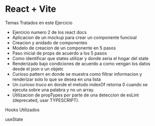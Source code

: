 # React + Vite

Temas Tratados en este Ejercicio

- Ejercicio numero 2 de los react docs
- Aplicacion de un mockup para crear un componente funcioal
- Creacion y anidado de componentes
- Modelo de creacion de un componente en 5 pasos
- Paso inicial de props de acuerdo a los 5 pasos
- Como identificar que states utilizar y donde seria el hogar del state
- Renderizado bajo condiciones de acuerdo a como vengan los datos desde el json o un objetc
- Curioso pattern en donde se muestra como filtrar informacion y renderizar solo lo que se desea en una lista
- Un curioso truco en donde el metodo indexOf retorna 0 cuando se ejecuta sobre una palabra y no un array.
- Utilizacion de propTypes por parte de una deteccion de esLint (deprecated, usar TYPESCRIPT).

Hooks Utilizados

useState
